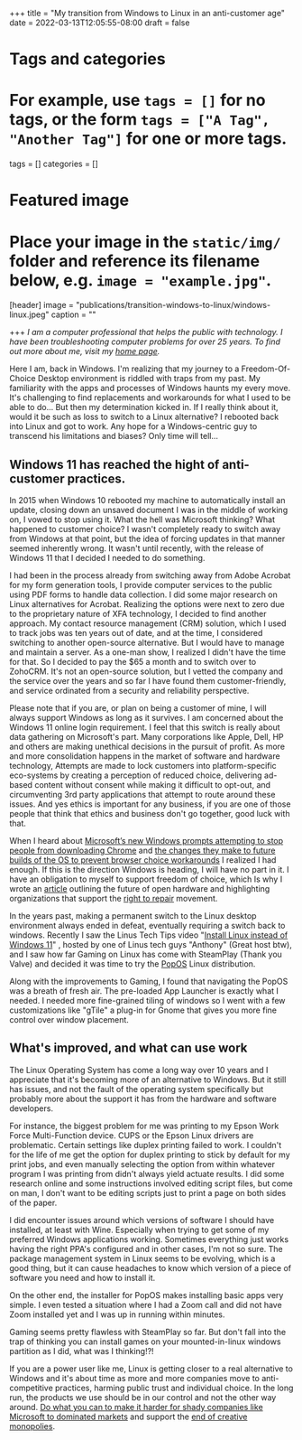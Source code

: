 +++
title = "My transition from Windows to Linux in an anti-customer age"
date = 2022-03-13T12:05:55-08:00
draft = false

# Tags and categories
# For example, use `tags = []` for no tags, or the form `tags = ["A Tag", "Another Tag"]` for one or more tags.
tags = []
categories = []

# Featured image
# Place your image in the `static/img/` folder and reference its filename below, e.g. `image = "example.jpg"`.
[header]
image = "publications/transition-windows-to-linux/windows-linux.jpeg"
caption = ""

+++
*I am a computer professional that helps the public with technology. I have been troubleshooting computer problems for over 25 years. To find out more about me, visit my [home page](https://scottRlarson.com).*

Here I am, back in Windows. I'm realizing that my journey to a Freedom-Of-Choice Desktop environment is riddled with traps from my past. My familiarity with the apps and processes of Windows haunts my every move. It's challenging  to find replacements and workarounds for what I used to be able to do... But then my determination kicked in. If I really think about it, would it be such as loss to switch to a Linux alternative? I rebooted back into Linux and got to work. Any hope for a Windows-centric  guy to transcend his limitations and biases? Only time will tell...

## Windows 11 has reached the hight of anti-customer practices.

In 2015 when Windows 10 rebooted my machine to automatically install an update, closing down an unsaved document I was in the middle of working on, I vowed to stop using it. What the hell was Microsoft thinking? What happened to customer choice? I wasn't completely ready to switch away from Windows at that point, but the idea of forcing updates in that manner seemed inherently wrong. It wasn't until recently, with the release of Windows 11 that I decided I needed to do something.

I had been in the process already from switching away from Adobe Acrobat for my form generation tools, I provide computer services to the public using PDF forms to handle data collection. I did some major research on Linux alternatives for Acrobat. Realizing the options were next to zero due to the proprietary nature of XFA technology, I decided to find another approach. My contact resource management (CRM) solution, which I used to track jobs was ten years out of date, and at the time, I considered switching to another open-source alternative. But I would have to manage and maintain a server. As a one-man show, I realized I didn't have the time for that. So I decided to pay the $65 a month and to switch over to ZohoCRM. It's not an open-source solution, but I vetted the company and the service over the years and so far I have found them customer-friendly, and service ordinated from a security and reliability perspective. 

Please note that if you are, or plan on being a customer of mine, I will always support Windows as long as it survives. I am concerned about the Windows 11 online login requirement. I feel that this switch is really about data gathering on Microsoft's part. Many corporations like Apple, Dell, HP and others are making unethical decisions in the pursuit of profit. As more and more consolidation happens in the market of software and hardware technology, Attempts are made to lock customers into platform-specific eco-systems by creating a perception of reduced choice, delivering ad-based content without consent while making it difficult to opt-out, and circumventing 3rd party applications that attempt to route around these issues. And yes ethics is important for any business, if you are one of those people that think that ethics and business don't go together, good luck with that. 

When I heard about [Microsoft’s new Windows prompts attempting to stop people from downloading Chrome](https://www.theverge.com/2021/12/2/22813733/microsoft-windows-edge-download-chrome-prompts) and [the changes they make to future builds of the OS to prevent browser choice workarounds](https://borncity.com/win/2021/11/12/windows-11-microsoft-erzwingt-edge-browser-in-protokollen/) I realized I had enough. If this is the direction Windows is heading, I will have no part in it. I have an obligation to myself to support freedom of choice, which Is why I wrote an [article](https://www.scottrlarson.com/publications/publication-future-of-repairability/) outlining the future of open hardware and highlighting organizations that support the [right to repair](https://www.repair.org/stand-up) movement.

In the years past, making a permanent switch to the Linux desktop environment always ended in defeat, eventually requiring a switch back to windows. Recently I saw the Linus Tech Tips video "[Install Linux instead of Windows 11](https://www.youtube.com/watch?v=_Ua-d9OeUOg)" , hosted by one of Linus tech guys "Anthony" (Great host btw), and I saw how far Gaming on Linux has come with SteamPlay (Thank you Valve) and decided it was time to try the [PopOS](https://pop.system76.com/) Linux distribution. 

Along with the improvements to Gaming, I found that navigating the PopOS was a breath of fresh air. The pre-loaded App Launcher is exactly what I needed. I needed more fine-grained tiling of windows so I went with a few customizations like "gTile" a plug-in for Gnome that gives you more fine control over window placement.

## What's improved, and what can use work

The Linux Operating System has come a long way over 10 years and I appreciate that it's becoming more of an alternative to Windows. But it still has issues, and not the fault of the operating system specifically but probably more about the support it has from the hardware and software developers.

For instance, the biggest problem for me was printing to my Epson Work Force Multi-Function device. CUPS or the Epson Linux drivers are problematic. Certain settings like duplex printing failed to work. I couldn't for the life of me get the option for duplex printing to stick by default for my print jobs, and even manually selecting the option from within whatever program I was printing from didn't always yield actuate results. I did some research online and some instructions involved editing script files, but come on man, I don't want to be editing scripts just to print a page on both sides of the paper.

I did encounter issues around which versions of software I should have installed, at least with Wine. Especially when trying to get some of my preferred Windows applications working. Sometimes everything just works having the right PPA's configured and in other cases, I'm not so sure. The package management system in Linux seems to be evolving, which is a good thing, but it can cause headaches to know which version of a piece of software you need and how to install it.

On the other end, the installer for PopOS makes installing basic apps very simple. I even tested a situation where I had a Zoom call and did not have Zoom installed yet and I was up in running within minutes.

Gaming seems pretty flawless with SteamPlay so far. But don't fall into the trap of thinking you can install games on your mounted-in-linux windows partition as I did, what was I thinking!?!

If you are a power user like me, Linux is getting closer to a real alternative to Windows and it's about time as more and more companies move to anti-competitive practices, harming public trust and individual choice. In the long run, the products we use should be in our control and not the other way around. [Do what you can to make it harder for shady companies like Microsoft to dominated markets](https://www.fightforthefuture.org/) and support the [end of creative monopolies](https://www.endcreativemonopolies.com/).